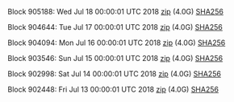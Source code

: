Block 905188: Wed Jul 18 00:00:01 UTC 2018 [zip](https://dash-bootstrap.ams3.digitaloceanspaces.com/mainnet/2018-07-18/bootstrap.dat.zip) (4.0G) [SHA256](https://dash-bootstrap.ams3.digitaloceanspaces.com/mainnet/2018-07-18/sha256.txt)

Block 904644: Tue Jul 17 00:00:01 UTC 2018 [zip](https://dash-bootstrap.ams3.digitaloceanspaces.com/mainnet/2018-07-17/bootstrap.dat.zip) (4.0G) [SHA256](https://dash-bootstrap.ams3.digitaloceanspaces.com/mainnet/2018-07-17/sha256.txt)

Block 904094: Mon Jul 16 00:00:01 UTC 2018 [zip](https://dash-bootstrap.ams3.digitaloceanspaces.com/mainnet/2018-07-16/bootstrap.dat.zip) (4.0G) [SHA256](https://dash-bootstrap.ams3.digitaloceanspaces.com/mainnet/2018-07-16/sha256.txt)

Block 903546: Sun Jul 15 00:00:01 UTC 2018 [zip](https://dash-bootstrap.ams3.digitaloceanspaces.com/mainnet/2018-07-15/bootstrap.dat.zip) (4.0G) [SHA256](https://dash-bootstrap.ams3.digitaloceanspaces.com/mainnet/2018-07-15/sha256.txt)

Block 902998: Sat Jul 14 00:00:01 UTC 2018 [zip](https://dash-bootstrap.ams3.digitaloceanspaces.com/mainnet/2018-07-14/bootstrap.dat.zip) (4.0G) [SHA256](https://dash-bootstrap.ams3.digitaloceanspaces.com/mainnet/2018-07-14/sha256.txt)

Block 902448: Fri Jul 13 00:00:01 UTC 2018 [zip](https://dash-bootstrap.ams3.digitaloceanspaces.com/mainnet/2018-07-13/bootstrap.dat.zip) (4.0G) [SHA256](https://dash-bootstrap.ams3.digitaloceanspaces.com/mainnet/2018-07-13/sha256.txt)
